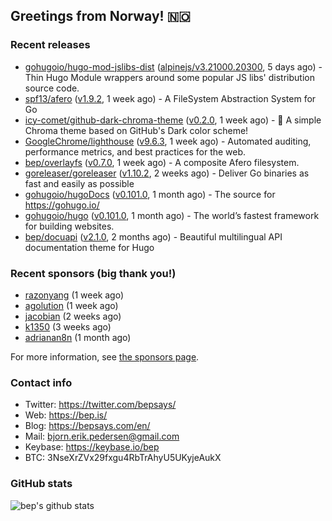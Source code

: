 ## Greetings from Norway! 🇳🇴

### Recent releases
- [gohugoio/hugo-mod-jslibs-dist](https://github.com/gohugoio/hugo-mod-jslibs-dist) ([alpinejs/v3.21000.20300](https://github.com/gohugoio/hugo-mod-jslibs-dist/releases/tag/alpinejs%2Fv3.21000.20300), 5 days ago) - Thin Hugo Module wrappers around some popular JS libs&#39; distribution source code.
- [spf13/afero](https://github.com/spf13/afero) ([v1.9.2](https://github.com/spf13/afero/releases/tag/v1.9.2), 1 week ago) - A FileSystem Abstraction System for Go
- [icy-comet/github-dark-chroma-theme](https://github.com/icy-comet/github-dark-chroma-theme) ([v0.2.0](https://github.com/icy-comet/github-dark-chroma-theme/releases/tag/v0.2.0), 1 week ago) - 🌙 A simple Chroma theme based on GitHub&#39;s Dark color scheme!
- [GoogleChrome/lighthouse](https://github.com/GoogleChrome/lighthouse) ([v9.6.3](https://github.com/GoogleChrome/lighthouse/releases/tag/v9.6.3), 1 week ago) - Automated auditing, performance metrics, and best practices for the web.
- [bep/overlayfs](https://github.com/bep/overlayfs) ([v0.7.0](https://github.com/bep/overlayfs/releases/tag/v0.7.0), 1 week ago) - A composite Afero filesystem.
- [goreleaser/goreleaser](https://github.com/goreleaser/goreleaser) ([v1.10.2](https://github.com/goreleaser/goreleaser/releases/tag/v1.10.2), 2 weeks ago) - Deliver Go binaries as fast and easily as possible
- [gohugoio/hugoDocs](https://github.com/gohugoio/hugoDocs) ([v0.101.0](https://github.com/gohugoio/hugoDocs/releases/tag/v0.101.0), 1 month ago) - The source for https://gohugo.io/
- [gohugoio/hugo](https://github.com/gohugoio/hugo) ([v0.101.0](https://github.com/gohugoio/hugo/releases/tag/v0.101.0), 1 month ago) - The world’s fastest framework for building websites.
- [bep/docuapi](https://github.com/bep/docuapi) ([v2.1.0](https://github.com/bep/docuapi/releases/tag/v2.1.0), 2 months ago) - Beautiful multilingual API documentation theme for Hugo


### Recent sponsors (big thank you!)

- [razonyang](https://github.com/razonyang) (1 week ago)
- [agolution](https://github.com/agolution) (1 week ago)
- [jacobian](https://github.com/jacobian) (2 weeks ago)
- [k1350](https://github.com/k1350) (3 weeks ago)
- [adrianan8n](https://github.com/adrianan8n) (1 month ago)

For more information, see [the sponsors page](https://github.com/sponsors/bep/).

### Contact info
- Twitter: https://twitter.com/bepsays/
- Web: https://bep.is/
- Blog: https://bepsays.com/en/
- Mail: bjorn.erik.pedersen@gmail.com
- Keybase: https://keybase.io/bep
- BTC: 3NseXrZVx29fxgu4RbTrAhyU5UKyjeAukX


### GitHub stats
![bep's github stats](https://github-readme-stats.vercel.app/api?username=bep&count_private=true&hide_title=true)

